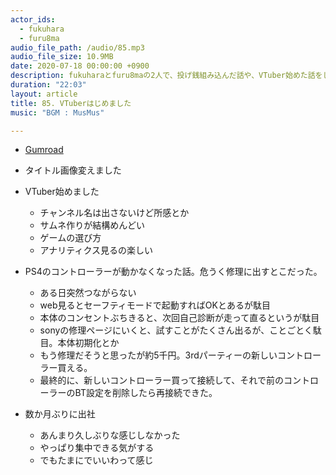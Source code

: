 ```yaml
---
actor_ids:
  - fukuhara
  - furu8ma
audio_file_path: /audio/85.mp3
audio_file_size: 10.9MB
date: 2020-07-18 00:00:00 +0900
description: fukuharaとfuru8maの2人で、投げ銭組み込んだ話や、VTuber始めた話をしました。
duration: "22:03"
layout: article
title: 85. VTuberはじめました
music: "BGM : MusMus"

---
```


- [Gumroad](https://gumroad.com/)
- タイトル画像変えました

- VTuber始めました
    - チャンネル名は出さないけど所感とか
    - サムネ作りが結構めんどい
    - ゲームの選び方
    - アナリティクス見るの楽しい

- PS4のコントローラーが動かなくなった話。危うく修理に出すとこだった。
    - ある日突然つながらない
    - web見るとセーフティモードで起動すればOKとあるが駄目
    - 本体のコンセントぶちきると、次回自己診断が走って直るというが駄目
    - sonyの修理ページにいくと、試すことがたくさん出るが、ことごとく駄目。本体初期化とか
    - もう修理だそうと思ったが約5千円。3rdパーティーの新しいコントローラー買える。
    - 最終的に、新しいコントローラー買って接続して、それで前のコントローラーのBT設定を削除したら再接続できた。


- 数か月ぶりに出社
    - あんまり久しぶりな感じしなかった
    - やっぱり集中できる気がする
    - でもたまにでいいわって感じ

